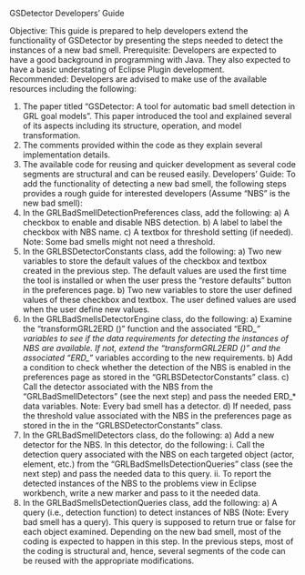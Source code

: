 
GSDetector Developers’ Guide

Objective: This guide is prepared to help developers extend the functionality of GSDetector by presenting the steps needed to detect the instances of a new bad smell. 
Prerequisite: Developers are expected to have a good background in programming with Java. They also expected to have a basic understating of Eclipse Plugin development.  
Recommended: Developers are advised to make use of the available resources including the following:
1.	The paper titled “GSDetector: A tool for automatic bad smell detection in GRL goal models”. This paper introduced the tool and explained several of its aspects including its structure, operation, and model transformation. 
2.	The comments provided within the code as they explain several implementation details. 
3.	The available code for reusing and quicker development as several code segments are structural and can be reused easily. 
Developers’ Guide: To add the functionality of detecting a new bad smell, the following steps provides a rough guide for interested developers (Assume “NBS” is the new bad smell):
1.	In the GRLBadSmellDetectionPreferences class, add the following:
a)	A checkbox to enable and disable NBS detection.
b)	A label to label the checkbox with NBS name.
c)	A textbox for threshold setting (if needed). Note: Some bad smells might not need a threshold. 
2.	In the GRLBSDetectorConstants class, add the following:
a)	Two new variables to store the default values of the checkbox and textbox created in the previous step. The default values are used the first time the tool is installed or when the user press the “restore defaults” button in the preferences page.
b)	Two new variables to store the user defined values of these checkbox and textbox. The user defined values are used when the user define new values. 
3.	In the GRLBadSmellsDetectorEngine class, do the following:
a)	Examine the “transformGRL2ERD ()” function and the associated “ERD_*” variables to see if the data requirements for detecting the instances of NBS are available. If not, extend the “transformGRL2ERD ()” and the associated “ERD_*” variables according to the new requirements. 
b)	Add a condition to check whether the detection of the NBS is enabled in the preferences page as stored in the “GRLBSDetectorConstants” class. 
c)	Call the detector associated with the NBS from the “GRLBadSmellDetectors” (see the next step) and pass the needed ERD_*  data variables. Note: Every bad smell has a detector.
d)	If needed, pass the threshold value associated with the NBS in the preferences page as stored in the in the “GRLBSDetectorConstants” class.
4.	In the GRLBadSmellDetectors class, do the following: 
a)	Add a new detector for the NBS. In this detector, do the following: 
i.	Call the detection query associated with the NBS on each targeted object (actor, element, etc.) from the “GRLBadSmellsDetectionQueries” class (see the next step) and pass the needed data to this query. 
ii.	To report the detected instances of the NBS to the problems view in Eclipse workbench, write a new marker and pass to it the needed data. 
5.	In the GRLBadSmellsDetectionQueries class, add the following:
a)	A query (i.e., detection function) to detect instances of NBS (Note: Every bad smell has a query). This query is supposed to return true or false for each object examined. Depending on the new bad smell, most of the coding is expected to happen in this step. In the previous steps, most of the coding is structural and, hence, several segments of the code can be reused with the appropriate modifications. 
